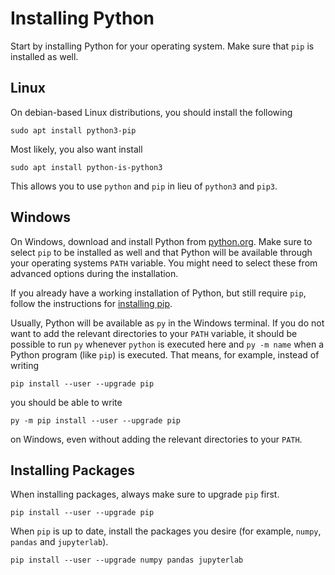 # Installing Python

Start by installing Python for your operating system.
Make sure that `pip` is installed as well.

## Linux
On debian-based Linux distributions, you should install the following

    sudo apt install python3-pip

Most likely, you also want install

    sudo apt install python-is-python3

This allows you to use `python` and `pip` in lieu of `python3` and `pip3`.

## Windows
On Windows, download and install Python from
[python.org](https://www.python.org/downloads/).
Make sure to select `pip` to be installed as well and that Python will be
available through your operating systems `PATH` variable. You might need to
select these from advanced options during the installation.

If you already have a working installation of Python, but still require `pip`,
follow the instructions for
<a href="https://pip.pypa.io/en/stable/installation/#python">installing pip</a>.

Usually, Python will be available as `py` in the Windows terminal. If you
do not want to add the relevant directories to your `PATH` variable, it should
be possible to run `py` whenever `python` is executed here and
`py -m name` when a Python program (like `pip`) is executed. That means,
for example, instead of writing

```
pip install --user --upgrade pip
```

you should be able to write

```
py -m pip install --user --upgrade pip
```

on Windows, even without adding the relevant directories to your `PATH`.

## Installing Packages
When installing packages, always make sure to upgrade `pip` first.

    pip install --user --upgrade pip

When `pip` is up to date, install the packages you desire (for example,
`numpy`, `pandas` and `jupyterlab`).

    pip install --user --upgrade numpy pandas jupyterlab

